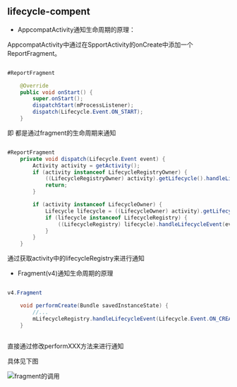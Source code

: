 
##	lifecycle-compent


*	AppcompatActivity通知生命周期的原理：

AppcompatActivity中通过在SpportActivity的onCreate中添加一个ReportFragment。

```Java

#ReportFragment

	@Override
    public void onStart() {
        super.onStart();
        dispatchStart(mProcessListener);
        dispatch(Lifecycle.Event.ON_START);
    }

```

即 都是通过fragment的生命周期来通知

```Java

#ReportFragment
	private void dispatch(Lifecycle.Event event) {
        Activity activity = getActivity();
        if (activity instanceof LifecycleRegistryOwner) {
            ((LifecycleRegistryOwner) activity).getLifecycle().handleLifecycleEvent(event);
            return;
        }

        if (activity instanceof LifecycleOwner) {
            Lifecycle lifecycle = ((LifecycleOwner) activity).getLifecycle();
            if (lifecycle instanceof LifecycleRegistry) {
                ((LifecycleRegistry) lifecycle).handleLifecycleEvent(event);
            }
        }
    }

```

通过获取activity中的lifecycleRegistry来进行通知


*	Fragment(v4)通知生命周期的原理

```Java

v4.Fragment

	void performCreate(Bundle savedInstanceState) {
        //...
        mLifecycleRegistry.handleLifecycleEvent(Lifecycle.Event.ON_CREATE);
    }
	
```
直接通过修改performXXX方法来进行通知

具体见下图

![fragment的调用][1]


[1]:https://github.com/mirindalover/SummaryOfProgrammingLearning/blob/master/architecture/resource/fragment_lifecycle.png



















